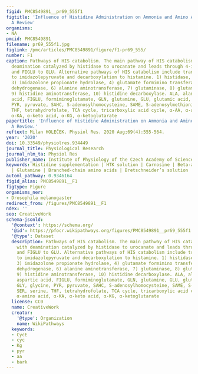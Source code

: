 ```yaml
---
figid: PMC8549891__pr69_555f1
figtitle: 'Influence of Histidine Administration on Ammonia and Amino Acid Metabolism:
  A Review'
organisms:
- NA
pmcid: PMC8549891
filename: pr69_555f1.jpg
figlink: /pmc/articles/PMC8549891/figure/f1-pr69_555/
number: F1
caption: Pathways of HIS catabolism. The main pathway of HIS catabolism begins with
  deamination catalyzed by histidase to urocanate and leads through 4-imidazolone-5-propionate
  and FIGLU to GLU. Alternative pathways of HIS catabolism include transamination
  to imidazolepyruvate and decarboxylation to histamine. 1) histidase, 2) urocanase,
  3) imidazolone propionate hydrolase, 4) glutamate formimino transferase, 5) glutamate
  dehydrogenase, 6) alanine aminotransferase, 7) glutaminase, 8) glutamine synthetase,
  9) histidine aminotransferase, 10) histidine decarboxylase. ALA, alanine, Asp, aspartic
  acid, FIGLU, formiminoglutamate, GLN, glutamine, GLU, glutamic acid, GLY, glycine,
  PYR, pyruvate, SAHC, S-adenosylhomocysteine, SAME, S-adenosylmethionine, SER, serine,
  THF, tetrahydrofolate, TCA cycle, tricarboxylic acid cycle, α-AA, α-amino acid,
  α-KA, α-keto acid, α-KG, α-ketoglutarate
papertitle: 'Influence of Histidine Administration on Ammonia and Amino Acid Metabolism:
  A Review.'
reftext: Milan HOLEČEK. Physiol Res. 2020 Aug;69(4):555-564.
year: '2020'
doi: 10.33549/physiolres.934449
journal_title: Physiological Research
journal_nlm_ta: Physiol Res
publisher_name: Institute of Physiology of the Czech Academy of Sciences
keywords: Histidine supplementation | HTK solution | Carnosine | Beta-alanine | Ammonia
  | Glutamine | Branched-chain amino acids | Bretschneider’s solution
automl_pathway: 0.9346164
figid_alias: PMC8549891__F1
figtype: Figure
organisms_ner:
- Drosophila melanogaster
redirect_from: /figures/PMC8549891__F1
ndex: ''
seo: CreativeWork
schema-jsonld:
  '@context': https://schema.org/
  '@id': https://pfocr.wikipathways.org/figures/PMC8549891__pr69_555f1.html
  '@type': Dataset
  description: Pathways of HIS catabolism. The main pathway of HIS catabolism begins
    with deamination catalyzed by histidase to urocanate and leads through 4-imidazolone-5-propionate
    and FIGLU to GLU. Alternative pathways of HIS catabolism include transamination
    to imidazolepyruvate and decarboxylation to histamine. 1) histidase, 2) urocanase,
    3) imidazolone propionate hydrolase, 4) glutamate formimino transferase, 5) glutamate
    dehydrogenase, 6) alanine aminotransferase, 7) glutaminase, 8) glutamine synthetase,
    9) histidine aminotransferase, 10) histidine decarboxylase. ALA, alanine, Asp,
    aspartic acid, FIGLU, formiminoglutamate, GLN, glutamine, GLU, glutamic acid,
    GLY, glycine, PYR, pyruvate, SAHC, S-adenosylhomocysteine, SAME, S-adenosylmethionine,
    SER, serine, THF, tetrahydrofolate, TCA cycle, tricarboxylic acid cycle, α-AA,
    α-amino acid, α-KA, α-keto acid, α-KG, α-ketoglutarate
  license: CC0
  name: CreativeWork
  creator:
    '@type': Organization
    name: WikiPathways
  keywords:
  - CycE
  - cyc
  - Kg
  - pyr
  - aa
  - bark
---
```

